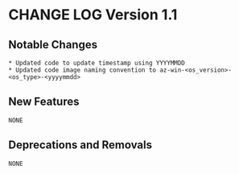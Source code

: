 CHANGE LOG Version 1.1 
==========================


Notable Changes 
----------------

```
* Updated code to update timestamp using YYYYMMDD
* Updated code image naming convention to az-win-<os_version>-<os_type>-<yyyymmdd> 
```

New Features 
-------------

```
NONE
```

Deprecations and Removals 
-------------------------

```
NONE
```
